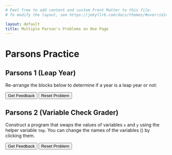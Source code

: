 ```yaml
---
# Feel free to add content and custom Front Matter to this file.
# To modify the layout, see https://jekyllrb.com/docs/themes/#overriding-theme-defaults

layout: default
title: Multiple Parson's Problems on One Page
---
```

# Parsons Practice

## Parsons 1 (Leap Year)
Re-arrange the blocks below to determine if a year is a leap year or not:

<div id="Leap Year-sortableTrash" class="sortable-code"></div> 
<div id="Leap Year-sortable" class="sortable-code"></div> 
<div style="clear:both;"></div> 
<p> 
    <input id="Leap Year-feedbackLink" value="Get Feedback" type="button" /> 
    <input id="Leap Year-newInstanceLink" value="Reset Problem" type="button" /> 
</p> 
<script type="text/javascript"> 
(function(){
  var initial = "year = 2004\n" +
    "leap_year = False\n" +
    "if year % 4 == 0:\n" +
    "    print(year)\n" +
    "    leap_year = True\n" +
    "    if year % 100 == 0:\n" +
    "        if year % 400 != 0:\n" +
    "            leap_year = False\n" +
    "if leap_year: \n" +
    "	print(&quot;leap year&quot;)\n" +
    "else:\n" +
    "	print(&quot;not a leap year&quot;)";
  var parsonsPuzzle = new ParsonsWidget({
    "sortableId": "Leap Year-sortable",
    "max_wrong_lines": 10,
    "grader": ParsonsWidget._graders.LineBasedGrader,
    "exec_limit": 2500,
    "can_indent": true,
    "x_indent": 50,
    "lang": "en",
    "show_feedback": true
  });
  parsonsPuzzle.init(initial);
  parsonsPuzzle.shuffleLines();
  $("#Leap Year-newInstanceLink").click(function(event){ 
      event.preventDefault(); 
      parsonsPuzzle.shuffleLines(); 
  }); 
  $("#Leap Year-feedbackLink").click(function(event){ 
      event.preventDefault(); 
      parsonsPuzzle.getFeedback(); 
  }); 
})(); 
</script>


## Parsons 2 (Variable Check Grader)
Construct a program that swaps the values of variables <code>x</code> and <code>y</code> using the helper variable <code>tmp</code>. You can change the names of the variables (<span class="jsparson-toggle"></span>) by clicking them.

<div id="p2-sortableTrash" class="sortable-code"></div>
<div id="p2-sortable" class="sortable-code"></div>
<div style="clear:both;"></div>
<p>
    <input id="p2-feedbackLink" value="Get Feedback" type="button" />
    <input id="p2-newInstanceLink" value="Reset Problem" type="button" />
</p>
<script type="text/javascript">
(function(){
  var initial = "$$toggle::x::y::tmp$$ = $$toggle::x::y::tmp$$\n" +
    "$$toggle::x::y::tmp$$ = $$toggle::x::y::tmp$$\n" +
    "$$toggle::x::y::tmp$$ = $$toggle::x::y::tmp$$";
  var parsonsPuzzle = new ParsonsWidget({
    "sortableId": "p2-sortable",
    "max_wrong_lines": 10,
    "grader": ParsonsWidget._graders.VariableCheckGrader,
    "exec_limit": 2500,
    "can_indent": true,
    "x_indent": 50,
    "lang": "en",
    "trashId": "p2-sortableTrash",
    "vartests": [
        {
            "message": "Testing with initial variable values x = 3 and y = 4",
            "initcode": "x = 3\ny = 4",
            "code": "",
            "variables": {}
        },
        {
            "message": "Testing with initial variable values x = 0 and y = 2",
            "initcode": "x = 0\ny = 2",
            "code": "",
            "variables": {}
        }
    ]
  });
  parsonsPuzzle.init(initial);
  parsonsPuzzle.shuffleLines();
  $("#p2-newInstanceLink").click(function(event){
      event.preventDefault();
      parsonsPuzzle.shuffleLines();
  });
  $("#p2-feedbackLink").click(function(event){
      event.preventDefault();
      parsonsPuzzle.getFeedback();
 });
})();
</script>
